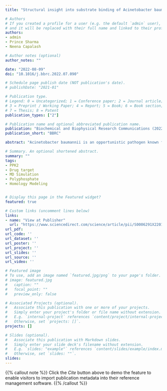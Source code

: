 ```yaml
---
title: "Structural insight into substrate binding of Acinetobacter baumannii polyphosphate-AMP phosphotransferase (PPK2), a novel drug target"

# Authors
# If you created a profile for a user (e.g. the default `admin` user), write the username (folder name) here 
# and it will be replaced with their full name and linked to their profile.
authors:
- admin
- Prince Sharma 
- Neena Capalash

# Author notes (optional)
author_notes: ""

date: "2022-08-09"
doi: "10.1016/j.bbrc.2022.07.090"

# Schedule page publish date (NOT publication's date).
# publishDate: "2021-01"

# Publication type.
# Legend: 0 = Uncategorized; 1 = Conference paper; 2 = Journal article;
# 3 = Preprint / Working Paper; 4 = Report; 5 = Book; 6 = Book section;
# 7 = Thesis; 8 = Patent
publication_types: ["2"]

# Publication name and optional abbreviated publication name.
publication: "Biochemical and Biophysical Research Communications (2022)"
publication_short: "BBRC"

abstract: "Acinetobacter baumannii is an opportunistic pathogen known for high morbidity and mortality. It causes life-threatening infections, such as ventilator-associated pneumonia (VAP), bacteremia, meningitis, wound and urinary tract infections (UTI). Increase in carbapenem resistance exhibited by A. baumannii has accentuated the need for novel targets for effective treatment. Despite the pronounced relevance of PPK2 as a pathogenicity determinant in several pathogens, it has not been explored as a drug target in A. baumannii. The present study was piloted to investigate the substrate binding by A. baumannii PPK2 (AbPPK2), a two-domain Class II polyphosphate kinase 2. A homology model of AbPPK2 was developed and validated for molecular docking of ATP and ADP in the predicted binding pocket. Further analysis of AbPPK2 revealed a set of common residues in the catalytic cleft interacting with ATP and ADP which would be useful for the screening of inhibitors against A. baumannii."

# Summary. An optional shortened abstract.
summary: ""
tags:
- PPK2
- Drug target
- MD Simulation
- Polyphosphate 
- Homology Modeling


# Display this page in the Featured widget?
featured: true

# Custom links (uncomment lines below)
links:
- name: "View at Publisher"
  url: "https://www.sciencedirect.com/science/article/pii/S0006291X22010695"
url_pdf: 
url_code: ''
url_dataset: ''
url_poster: ''
url_project: ''
url_slides: ''
url_source: ''
url_video: ''

# Featured image
# To use, add an image named `featured.jpg/png` to your page's folder. 
# image: featured.jpg
#   caption: ""
#   focal_point: ""
#   preview_only: false

# Associated Projects (optional).
#   Associate this publication with one or more of your projects.
#   Simply enter your project's folder or file name without extension.
#   E.g. `internal-project` references `content/project/internal-project/index.md`.
#   Otherwise, set `projects: []`.
projects: []

# Slides (optional).
#   Associate this publication with Markdown slides.
#   Simply enter your slide deck's filename without extension.
#   E.g. `slides: "example"` references `content/slides/example/index.md`.
#   Otherwise, set `slides: ""`.
slides:
---
```


{{% callout note %}}
Click the *Cite* button above to demo the feature to enable visitors to import publication metadata into their reference management software.
{{% /callout %}}
